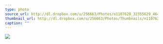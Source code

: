 ```yaml
---
type: photo
source_url: http://dl.dropbox.com/u/256663/Photos/n1107628_32355629_4643.jpg
thumbnail_url: http://dl.dropbox.com/u/256663/Photos/Thumbnails/n1107628_32355629_4643.jpg
caption: ""
---
```

![](http://dl.dropbox.com/u/256663/Photos/n1107628_32355629_4643.jpg)